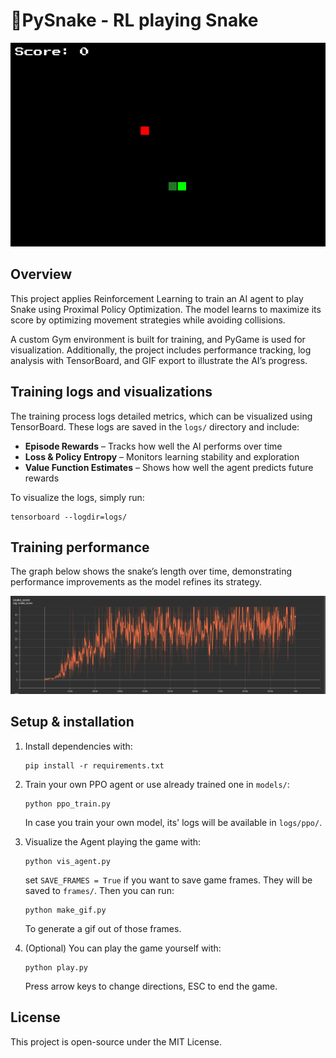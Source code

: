 # 🐍PySnake - RL playing Snake

![PPO playing Snake](gifs/ppo.gif)

## Overview
This project applies Reinforcement Learning to train an AI agent to play Snake using Proximal Policy Optimization. The model learns to maximize its score by optimizing movement strategies while avoiding collisions.

A custom Gym environment is built for training, and PyGame is used for visualization. Additionally, the project includes performance tracking, log analysis with TensorBoard, and GIF export to illustrate the AI’s progress.

## Training logs and visualizations
The training process logs detailed metrics, which can be visualized using TensorBoard. These logs are saved in the `logs/` directory and include:

- **Episode Rewards** – Tracks how well the AI performs over time
- **Loss & Policy Entropy** – Monitors learning stability and exploration
- **Value Function Estimates** – Shows how well the agent predicts future rewards

To visualize the logs, simply run:

```
tensorboard --logdir=logs/
```

## Training performance
The graph below shows the snake’s length over time, demonstrating performance improvements as the model refines its strategy.

![Snake length during training](images/snake_score_graph.png)

## Setup & installation

1. Install dependencies with:
    ```
    pip install -r requirements.txt
    ```

2. Train your own PPO agent or use already trained one in `models/`:
    ```
    python ppo_train.py
    ```

    In case you train your own model, its' logs will be available in `logs/ppo/`.

3. Visualize the Agent playing the game with:
    ```
    python vis_agent.py
    ```

    set `SAVE_FRAMES = True` if you want to save game frames. They will be saved to `frames/`. Then you can run:
    ```
    python make_gif.py
    ```

    To generate a gif out of those frames.

4. (Optional) You can play the game yourself with:
    ```
    python play.py
    ```
    Press arrow keys to change directions, ESC to end the game.

## License
This project is open-source under the MIT License.